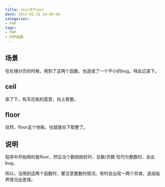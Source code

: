 ```yaml
---
title: ceil与floor
date: 2017-01-31 14:46:04
categories: 
- PHP
tags: 
- PHP 
- PHP函数
---
```


## 场景

在处理分页的时候，用到了这两个函数，也造成了一个不小的bug。特此记录下。

## ceil

查了下，有天花板的意思，向上取整。

## floor

自然，floor这个地板，也就是向下取整了。

## 说明

程序中开始用的是floor，然后当个数刚刚好时，总数/页数 恰巧为整数时，会出bug。

所以，当用到这两个函数时，要注意整数的情况。有时会出现一两个异类，造成临界情况出差错。

